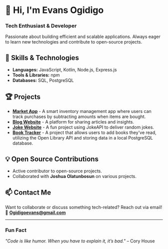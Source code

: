 # 👋 Hi, I'm Evans Ogidigo  
### Tech Enthusiast & Developer  

Passionate about building efficient and scalable applications. Always eager to learn new technologies and contribute to open-source projects.  

## 🚀 Skills & Technologies  
- **Languages:** JavaScript, Kotlin, Node.js, Express.js  
- **Tools & Libraries:** npm  
- **Databases:** SQL, PostgreSQL  

## 🏆 Projects  
- **[Market App](#)** - A smart inventory management app where users can track purchases by subtracting amounts when items are bought.  
- **[Blog Website](#)** - A platform for sharing articles and insights.  
- **[Joke Website](#)** - A fun project using JokeAPI to deliver random jokes.  
- **[Book Tracker](#)** - A project that allows users to add books they've read, utilizing the Open Library API and storing data in a local PostgreSQL database.  

## 💡 Open Source Contributions  
- Active contributor to open-source projects.  
- Collaborated with **Joshua Olatunbosun** on various projects.  

## 📫 Contact Me  
Want to collaborate or discuss something tech-related? Reach out via email!  
📧 **Ogidigoevans@gmail.com**  

---

### Fun Fact  
_"Code is like humor. When you have to explain it, it’s bad."_ – Cory House  

<!---
Goheg/Goheg is a ✨ special ✨ repository because its `README.md` (this file) appears on your GitHub profile.
You can click the Preview link to take a look at your changes.
--->
